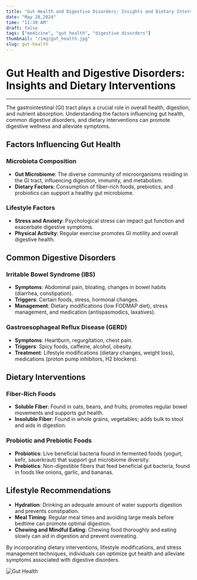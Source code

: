 ```yaml
---
title: "Gut Health and Digestive Disorders: Insights and Dietary Interventions"
date: "May 28,2024"
time: "11:30 AM"
draft: false
tags: ["medicine", "gut health", "digestive disorders"]
thumbnail: "/img/gut_health.jpg"
slug: gut-health
---
```


# Gut Health and Digestive Disorders: Insights and Dietary Interventions

---

The gastrointestinal (GI) tract plays a crucial role in overall health, digestion, and nutrient absorption. Understanding the factors influencing gut health, common digestive disorders, and dietary interventions can promote digestive wellness and alleviate symptoms.

## Factors Influencing Gut Health

### Microbiota Composition

- **Gut Microbiome**: The diverse community of microorganisms residing in the GI tract, influencing digestion, immunity, and metabolism.
- **Dietary Factors**: Consumption of fiber-rich foods, prebiotics, and probiotics can support a healthy gut microbiome.

### Lifestyle Factors

- **Stress and Anxiety**: Psychological stress can impact gut function and exacerbate digestive symptoms.
- **Physical Activity**: Regular exercise promotes GI motility and overall digestive health.

## Common Digestive Disorders

### Irritable Bowel Syndrome (IBS)

- **Symptoms**: Abdominal pain, bloating, changes in bowel habits (diarrhea, constipation).
- **Triggers**: Certain foods, stress, hormonal changes.
- **Management**: Dietary modifications (low FODMAP diet), stress management, and medication (antispasmodics, laxatives).

### Gastroesophageal Reflux Disease (GERD)

- **Symptoms**: Heartburn, regurgitation, chest pain.
- **Triggers**: Spicy foods, caffeine, alcohol, obesity.
- **Treatment**: Lifestyle modifications (dietary changes, weight loss), medications (proton pump inhibitors, H2 blockers).

## Dietary Interventions

### Fiber-Rich Foods

- **Soluble Fiber**: Found in oats, beans, and fruits; promotes regular bowel movements and supports gut health.
- **Insoluble Fiber**: Found in whole grains, vegetables; adds bulk to stool and aids in digestion.

### Probiotic and Prebiotic Foods

- **Probiotics**: Live beneficial bacteria found in fermented foods (yogurt, kefir, sauerkraut) that support gut microbiome diversity.
- **Prebiotics**: Non-digestible fibers that feed beneficial gut bacteria, found in foods like onions, garlic, and bananas.

## Lifestyle Recommendations

- **Hydration**: Drinking an adequate amount of water supports digestion and prevents constipation.
- **Meal Timing**: Regular meal times and avoiding large meals before bedtime can promote optimal digestion.
- **Chewing and Mindful Eating**: Chewing food thoroughly and eating slowly can aid in digestion and prevent overeating.

By incorporating dietary interventions, lifestyle modifications, and stress management techniques, individuals can optimize gut health and alleviate symptoms associated with digestive disorders.

![Gut Health](/img/gut_health.jpg)

